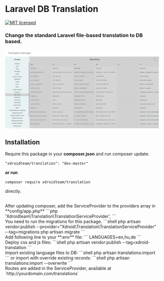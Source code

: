 # Laravel DB Translation
[![MIT licensed](https://img.shields.io/badge/license-MIT-blue.svg)](http://choosealicense.com/licenses/mit/)

### Change the standard Laravel file-based translation to DB based.
![Screenshot](https://raw.githubusercontent.com/xdroidteam/images/master/translationUI.png)
## Installation

Require this package in your **composer.json** and run composer update:

    "xdroidteam/translation": "dev-master"

**or run**
```shell
composer require xdroidteam/translation
```
directly.


<br>
After updating composer, add the ServiceProvider to the providers array in **config/app.php**
```php
'Xdroidteam\Translation\TranslationServiceProvider',
```
<br>
You need to run the migrations for this package.
```shell
php artisan vendor:publish --provider="Xdroid\Translation\TranslationServiceProvider" --tag=migrations
php artisan migrate
```
<br>
Add following line to your **.env** file:
```
LANGUAGES=en,hu,de
```
<br>
Deploy css and js files:
```shell
php artisan vendor:publish --tag=xdroid-translation
```
<br>
Import existing language files to DB:
```shell
php artisan translations:import
```
or import with override existing records:
```shell
php artisan translations:import --overwrite
```
<br>
Routes are added in the ServiceProvider, available at `http://yourdomain.com/translations`
